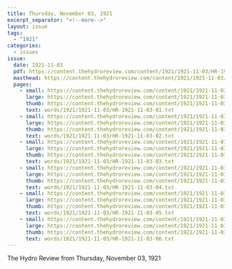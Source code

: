 ```yaml
---
title: Thursday, November 03, 1921
excerpt_separator: "<!--more-->"
layout: issue
tags:
  - "1921"
categories:
  - issues
issue:
  date: 1921-11-03
  pdf: https://content.thehydroreview.com/content/1921/1921-11-03/HR-1921-11-03.pdf
  masthead: https://content.thehydroreview.com/content/1921/1921-11-03/masthead/HR-1921-11-03.jpg
  pages:
    - small: https://content.thehydroreview.com/content/1921/1921-11-03/small/HR-1921-11-03-01.jpg
      large: https://content.thehydroreview.com/content/1921/1921-11-03/large/HR-1921-11-03-01.jpg
      thumb: https://content.thehydroreview.com/content/1921/1921-11-03/thumbnails/HR-1921-11-03-01.jpg
      text: words/1921/1921-11-03/HR-1921-11-03-01.txt
    - small: https://content.thehydroreview.com/content/1921/1921-11-03/small/HR-1921-11-03-02.jpg
      large: https://content.thehydroreview.com/content/1921/1921-11-03/large/HR-1921-11-03-02.jpg
      thumb: https://content.thehydroreview.com/content/1921/1921-11-03/thumbnails/HR-1921-11-03-02.jpg
      text: words/1921/1921-11-03/HR-1921-11-03-02.txt
    - small: https://content.thehydroreview.com/content/1921/1921-11-03/small/HR-1921-11-03-03.jpg
      large: https://content.thehydroreview.com/content/1921/1921-11-03/large/HR-1921-11-03-03.jpg
      thumb: https://content.thehydroreview.com/content/1921/1921-11-03/thumbnails/HR-1921-11-03-03.jpg
      text: words/1921/1921-11-03/HR-1921-11-03-03.txt
    - small: https://content.thehydroreview.com/content/1921/1921-11-03/small/HR-1921-11-03-04.jpg
      large: https://content.thehydroreview.com/content/1921/1921-11-03/large/HR-1921-11-03-04.jpg
      thumb: https://content.thehydroreview.com/content/1921/1921-11-03/thumbnails/HR-1921-11-03-04.jpg
      text: words/1921/1921-11-03/HR-1921-11-03-04.txt
    - small: https://content.thehydroreview.com/content/1921/1921-11-03/small/HR-1921-11-03-05.jpg
      large: https://content.thehydroreview.com/content/1921/1921-11-03/large/HR-1921-11-03-05.jpg
      thumb: https://content.thehydroreview.com/content/1921/1921-11-03/thumbnails/HR-1921-11-03-05.jpg
      text: words/1921/1921-11-03/HR-1921-11-03-05.txt
    - small: https://content.thehydroreview.com/content/1921/1921-11-03/small/HR-1921-11-03-06.jpg
      large: https://content.thehydroreview.com/content/1921/1921-11-03/large/HR-1921-11-03-06.jpg
      thumb: https://content.thehydroreview.com/content/1921/1921-11-03/thumbnails/HR-1921-11-03-06.jpg
      text: words/1921/1921-11-03/HR-1921-11-03-06.txt
---
```


The Hydro Review from Thursday, November 03, 1921

<!--more-->

